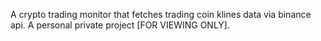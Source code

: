 A crypto trading monitor that fetches trading coin klines data via binance api. A personal private project [FOR VIEWING ONLY].